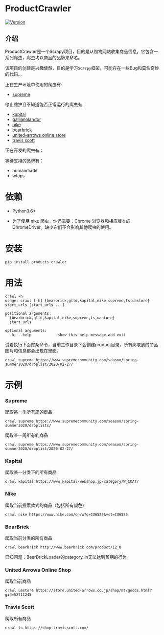 # ProductCrawler
[![Version](https://img.shields.io/pypi/v/products_crawler)](https://pypi.org/project/products_crawler/)

## 介绍
ProductCrawler是一个Scrapy项目，目的是从购物网站收集商品信息，它包含一系列爬虫，爬虫均以商品的品牌来命名。

该项目的创建是兴趣使然，目的是学习`Scarpy`框架，可能存在一些Bug和莫名奇妙的代码...

正在生产环境中使用的爬虫有:
+ [supreme](https://www.supremecommunity.com/)

停止维护且不知道能否正常运行的爬虫有:
+ [kapital](https://www.kapital-webshop.jp/)
+ [gallianolandor](https://gallianolandor.com/)
+ [nike](https://www.nike.com/cn/)
+ [bearbrick](http://www.bearbrick.com/product/)
+ [united-arrows online store](https://store.united-arrows.co.jp/)
+ [travis scott](https://shop.travisscott.com/)

正在开发的爬虫有：

等待支持的品牌有：
+ humanmade
+ wtaps

# 依赖
- Python3.6+

- 为了使用 nike 爬虫，你还需要：Chrome 浏览器和相应版本的 ChromeDriver。缺少它们不会影响其他爬虫的使用。

# 安装
```
pip install products_crawler
```

# 用法
```
crawl -h
usage: crawl [-h] {bearbrick,glld,kapital,nike,supreme,ts,uastore} start_urls [start_urls ...]

positional arguments:
  {bearbrick,glld,kapital,nike,supreme,ts,uastore}
  start_urls

optional arguments:
  -h, --help            show this help message and exit
```

试着执行下面这条命令，当前工作目录下会创建product目录，所有爬取到的商品图片和信息都会出现在里面。
```
crawl supreme https://www.supremecommunity.com/season/spring-summer2020/droplist/2020-02-27/
```

# 示例
### Supreme
爬取某一季所有周的商品  

    crawl supreme https://www.supremecommunity.com/season/spring-summer2020/droplists/

爬取某一周所有的商品  

    crawl supreme https://www.supremecommunity.com/season/spring-summer2020/droplist/2020-02-27/

### Kapital
爬取某一分类下的所有商品

    crawl kapital https://www.kapital-webshop.jp/category/W_COAT/

### Nike
爬取当前搜索款式的商品（包括所有颜色）

    crawl nike https://www.nike.com/cn/w?q=CU6525&vst=CU6525
    
### BearBrick
爬取当前分类的所有商品

    crawl bearbrick http://www.bearbrick.com/product/12_0
    
已知问题：BearBrickLoader的category_in无法达到预期的行为。

### United Arrows Online Shop
爬取当前商品

    crawl uastore https://store.united-arrows.co.jp/shop/mt/goods.html?gid=52711245
    
### Travis Scott
爬取所有商品

    crawl ts https://shop.travisscott.com/ 
